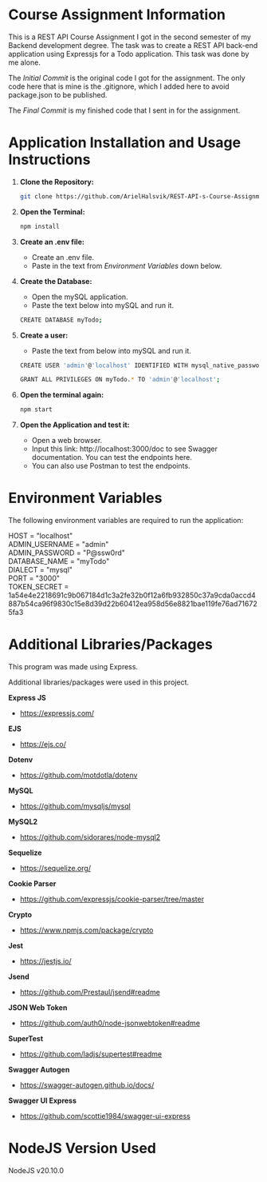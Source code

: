 # Course Assignment Information

This is a REST API Course Assignment I got in the second semester of my Backend development degree. The task was to create a REST API back-end application using Expressjs for a Todo application. This task was done by me alone.

The *Initial Commit* is the original code I got for the assignment. The only code here that is mine is the .gitignore, which I added here to avoid package.json to be published.

The *Final Commit* is my finished code that I sent in for the assignment.

# Application Installation and Usage Instructions

1. **Clone the Repository:**
    ```bash
    git clone https://github.com/ArielHalsvik/REST-API-s-Course-Assignment
    ```

2. **Open the Terminal:**
    ```bash
    npm install
    ```

3. **Create an .env file:**
    - Create an .env file.
    - Paste in the text from *Environment Variables* down below.

4. **Create the Database:**
    - Open the mySQL application.
    - Paste the text below into mySQL and run it.

    ```bash
    CREATE DATABASE myTodo;
    ```

5. **Create a user:**
    - Paste the text from below into mySQL and run it.

    ```bash
    CREATE USER 'admin'@'localhost' IDENTIFIED WITH mysql_native_password BY 'P@ssw0rd';
    ```
    ```bash
    GRANT ALL PRIVILEGES ON myTodo.* TO 'admin'@'localhost';
    ```

6. **Open the terminal again:**
    ```bash
    npm start
    ```

7. **Open the Application and test it:**
    - Open a web browser.
    - Input this link: http://localhost:3000/doc to see Swagger documentation. You can test the endpoints here.
    - You can also use Postman to test the endpoints.

# Environment Variables

The following environment variables are required to run the application:

HOST = "localhost"<br>
ADMIN_USERNAME = "admin"<br>
ADMIN_PASSWORD = "P@ssw0rd"<br>
DATABASE_NAME = "myTodo"<br>
DIALECT = "mysql"<br>
PORT = "3000"<br>
TOKEN_SECRET = 1a54e4e2218691c9b067184d1c3a2fe32b0f12a6fb932850c37a9cda0accd4887b54ca96f9830c15e8d39d22b60412ea958d56e8821bae119fe76ad716725fa3<br>

# Additional Libraries/Packages

This program was made using Express.

Additional libraries/packages were used in this project.

**Express JS**
- https://expressjs.com/

**EJS**
- https://ejs.co/

**Dotenv**
- https://github.com/motdotla/dotenv

**MySQL**
- https://github.com/mysqljs/mysql

**MySQL2**
- https://github.com/sidorares/node-mysql2

**Sequelize**
- https://sequelize.org/

**Cookie Parser**
- https://github.com/expressjs/cookie-parser/tree/master

**Crypto**
- https://www.npmjs.com/package/crypto

**Jest**
- https://jestjs.io/

**Jsend**
- https://github.com/Prestaul/jsend#readme

**JSON Web Token**
- https://github.com/auth0/node-jsonwebtoken#readme

**SuperTest**
- https://github.com/ladjs/supertest#readme

**Swagger Autogen**
- https://swagger-autogen.github.io/docs/

**Swagger UI Express**
- https://github.com/scottie1984/swagger-ui-express

# NodeJS Version Used

NodeJS v20.10.0
